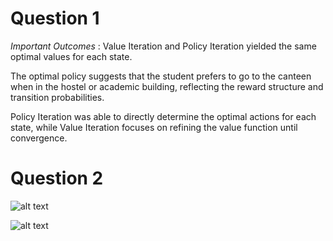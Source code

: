 # Question 1
_Important Outcomes_ : Value Iteration and Policy Iteration yielded the same optimal values for each state.

The optimal policy suggests that the student prefers to go to the canteen when in the hostel or academic building, reflecting the reward structure and transition probabilities.

Policy Iteration was able to directly determine the optimal actions for each state, while Value Iteration focuses on refining the value function until convergence.

# Question 2

![alt text](image.png)


![alt text](image-1.png)

